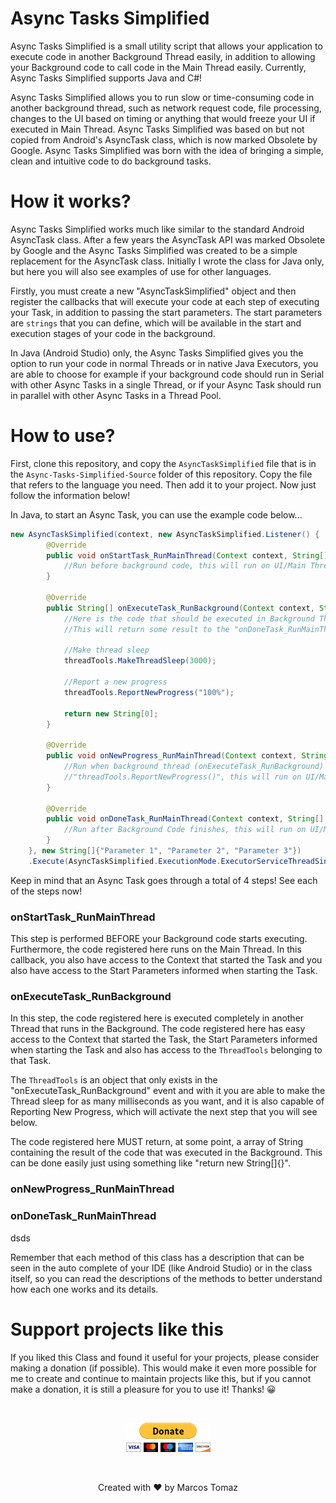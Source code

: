 # Async Tasks Simplified

Async Tasks Simplified is a small utility script that allows your application to execute code in another Background Thread easily, in addition to allowing your Background code to call code in the Main Thread easily. Currently, Async Tasks Simplified supports Java and C#!

Async Tasks Simplified allows you to run slow or time-consuming code in another background thread, such as network request code, file processing, changes to the UI based on timing or anything that would freeze your UI if executed in Main Thread. Async Tasks Simplified was based on but not copied from Android's AsyncTask class, which is now marked Obsolete by Google. Async Tasks Simplified was born with the idea of bringing a simple, clean and intuitive code to do background tasks.

# How it works?

Async Tasks Simplified works much like similar to the standard Android AsyncTask class. After a few years the AsyncTask API was marked Obsolete by Google and the Async Tasks Simplified was created to be a simple replacement for the AsyncTask class. Initially I wrote the class for Java only, but here you will also see examples of use for other languages.

Firstly, you must create a new "AsyncTaskSimplified" object and then register the callbacks that will execute your code at each step of executing your Task, in addition to passing the start parameters. The start parameters are `strings` that you can define, which will be available in the start and execution stages of your code in the background.

In Java (Android Studio) only, the Async Tasks Simplified gives you the option to run your code in normal Threads or in native Java Executors, you are able to choose for example if your background code should run in Serial with other Async Tasks in a single Thread, or if your Async Task should run in parallel with other Async Tasks in a Thread Pool.

# How to use?

First, clone this repository, and copy the `AsyncTaskSimplified` file that is in the `Async-Tasks-Simplified-Source` folder of this repository. Copy the file that refers to the language you need. Then add it to your project. Now just follow the information below!

In Java, to start an Async Task, you can use the example code below...

```java
new AsyncTaskSimplified(context, new AsyncTaskSimplified.Listener() {
        @Override
        public void onStartTask_RunMainThread(Context context, String[] startParameters) {
            //Run before background code, this will run on UI/Main Thread
        }

        @Override
        public String[] onExecuteTask_RunBackground(Context context, String[] startParameters, AsyncTaskSimplified.ThreadTools threadTools) {
            //Here is the code that should be executed in Background Thread.
            //This will return some result to the "onDoneTask_RunMainThread"

            //Make thread sleep
            threadTools.MakeThreadSleep(3000);

            //Report a new progress
            threadTools.ReportNewProgress("100%");

            return new String[0];
        }

        @Override
        public void onNewProgress_RunMainThread(Context context, String progressOfBackground) {
            //Run when background thread (onExecuteTask_RunBackground) calls
            //"threadTools.ReportNewProgress()", this will run on UI/Main Thread
        }

        @Override
        public void onDoneTask_RunMainThread(Context context, String[] resultOfBackground) {
            //Run after Background Code finishes, this will run on UI/Main Thread
        }
    }, new String[]{"Parameter 1", "Parameter 2", "Parameter 3"})
    .Execute(AsyncTaskSimplified.ExecutionMode.ExecutorServiceThreadSingle);
```

Keep in mind that an Async Task goes through a total of 4 steps! See each of the steps now!

<h3>onStartTask_RunMainThread</h3>

This step is performed BEFORE your Background code starts executing. Furthermore, the code registered here runs on the Main Thread. In this callback, you also have access to the Context that started the Task and you also have access to the Start Parameters informed when starting the Task.

<h3>onExecuteTask_RunBackground</h3>

In this step, the code registered here is executed completely in another Thread that runs in the Background. The code registered here has easy access to the Context that started the Task, the Start Parameters informed when starting the Task and also has access to the `ThreadTools` belonging to that Task.

The `ThreadTools` is an object that only exists in the "onExecuteTask_RunBackground" event and with it you are able to make the Thread sleep for as many milliseconds as you want, and it is also capable of Reporting New Progress, which will activate the next step that you will see below.

The code registered here MUST return, at some point, a array of String containing the result of the code that was executed in the Background. This can be done easily just using something like "return new String[]{}".

<h3>onNewProgress_RunMainThread</h3>



<h3>onDoneTask_RunMainThread</h3>

dsds




Remember that each method of this class has a description that can be seen in the auto complete of your IDE (like Android Studio) or in the class itself, so you can read the descriptions of the methods to better understand how each one works and its details.









# Support projects like this

If you liked this Class and found it useful for your projects, please consider making a donation (if possible). This would make it even more possible for me to create and continue to maintain projects like this, but if you cannot make a donation, it is still a pleasure for you to use it! Thanks! 😀

<br>

<p align="center">
    <a href="https://www.paypal.com/donate/?hosted_button_id=MVDJY3AXLL8T2" target="_blank">
        <img src="Async-Tasks-Simplified-Source/Resources/paypal-donate.png" alt="Donate" />
    </a>
</p>

<br>

<p align="center">
Created with ❤ by Marcos Tomaz
</p>